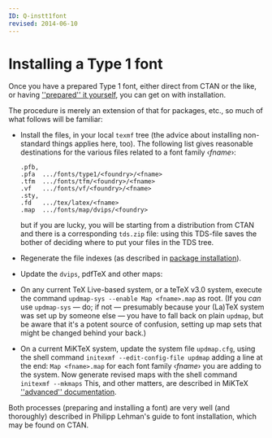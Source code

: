 ```yaml
---
ID: Q-instt1font
revised: 2014-06-10
---
```

# Installing a Type&nbsp;1 font

Once you have a prepared Type&nbsp;1 font, either direct from CTAN
or the like, or having [''prepared'' it yourself](./FAQ-prept1font.html),
you can get on with installation.

The procedure is merely an extension of that for packages, etc., so
much of what follows will be familiar:
  

-  Install the files, in your local `texmf` tree (the advice
    about installing non-standard things applies here, too).  The
    following list gives reasonable destinations for the various files
    related to a font family &lsaquo;_fname_&rsaquo;:
    ```
    .pfb,
    .pfa  .../fonts/type1/<foundry>/<fname>
    .tfm  .../fonts/tfm/<foundry>/<fname>
    .vf   .../fonts/vf/<foundry>/<fname>
    .sty,
    .fd   .../tex/latex/<fname>
    .map  .../fonts/map/dvips/<foundry>
    ```
    but if you are lucky, you will be starting from a distribution from
    CTAN and there is a corresponding `tds.zip` file:
    using this TDS-file saves the bother of deciding where to put
    your files in the TDS tree.
-  Regenerate the file indexes (as described in
    [package installation](./FAQ-inst-wlcf.html)).
-  Update the `dvips`, pdfTeX and other maps:
  

  -  On any current TeX&nbsp;Live-based system, or a teTeX v3.0
      system, execute the command
    ```
    updmap-sys --enable Map <fname>.map
    ```
      as root.  (If you _can_ use `updmap-sys`&nbsp;&mdash; do; if
      not&nbsp;&mdash; presumably because your (La)TeX system was set up by
      someone else&nbsp;&mdash; you have to fall back on plain `updmap`,
      but be aware that it's a potent source of confusion, setting up
      map sets that might be changed behind your back.)
  -  On a current MiKTeX system, update the system file
      `updmap.cfg`, using the shell command
    ```
    initexmf --edit-config-file updmap
    ```
      adding a line at the end:
    ```
    Map <fname>.map
    ```
      for each font family &lsaquo;_fname_&rsaquo; you are adding to the system.
      Now generate revised maps with the shell command
    ```
    initexmf --mkmaps
    ```
      This, and other matters, are described in MiKTeX 
      [''advanced'' documentation](http://docs.miktex.org/manual/advanced.html).

Both processes (preparing and installing a font) are very well (and
thoroughly) described in Philipp Lehman's guide to font installation,
which may be found on CTAN.

